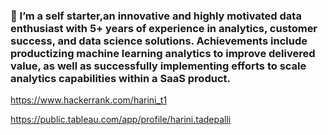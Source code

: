 ### 🔭 I’m a self starter,an innovative and highly motivated data enthusiast with 5+ years of experience in analytics, customer success, and data science solutions. Achievements include productizing machine learning analytics to improve delivered value, as well as successfully implementing efforts to scale analytics capabilities within a SaaS product. 

https://www.hackerrank.com/harini_t1 

https://public.tableau.com/app/profile/harini.tadepalli

<!--
**HariniTade/HariniTade** is a ✨ _special_ ✨ repository because its `README.md` (this file) appears on your GitHub profile.

Here are some ideas to get you started:

- 🔭 I’m currently working on ...
- 🌱 I’m currently learning ...
- 👯 I’m looking to collaborate on ...
- 🤔 I’m looking for help with ...
- 💬 Ask me about ...
- 📫 How to reach me: ...
- 😄 Pronouns: ...
- ⚡ Fun fact: ...
-->
